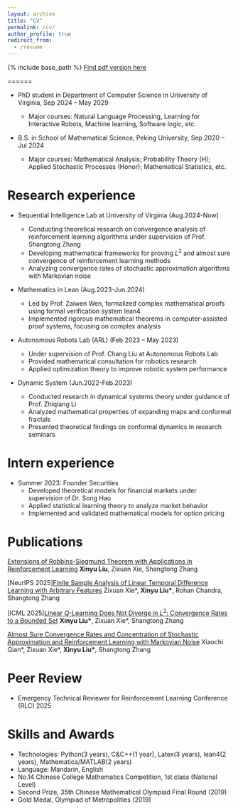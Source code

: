 ```yaml
---
layout: archive
title: "CV"
permalink: /cv/
author_profile: true
redirect_from:
  - /resume
---
```



{% include base_path %}
[Find pdf version here](https://github.com/user-attachments/files/22630341/CV-9.pdf)

======
* PhD student in Department of Computer Science in University of Virginia, Sep 2024 – May 2029
  * Major courses: Natural Language Processing, Learning for Interactive Robots, Machine learning, Software logic, etc.

* B.S. in School of Mathematical Science, Peking University, Sep 2020 – Jul 2024
  * Major courses: Mathematical Analysis; Probability Theory (H); Applied Stochastic Processes (Honor); Mathematical Statistics, etc.


Research experience
======
* Sequential Intelligence Lab at University of Virginia (Aug.2024-Now)
  * Conducting theoretical research on convergence analysis of reinforcement learning algorithms under supervision of Prof. Shangtong Zhang
  * Developing mathematical frameworks for proving $L^2$ and almost sure convergence of reinforcement learning methods
  * Analyzing convergence rates of stochastic approximation algorithms with Markovian noise
  
* Mathematics in Lean (Aug.2023-Jun.2024)
  * Led by Prof. Zaiwen Wen, formalized complex mathematical proofs using formal verification system lean4
  * Implemented rigorous mathematical theorems in computer-assisted proof systems, focusing on complex analysis
 
* Autonomous Robots Lab (ARL) (Feb 2023 – May 2023)
  * Under supervision of Prof. Chang Liu at Autonomous Robots Lab
  * Provided mathematical consultation for robotics research
  * Applied optimization theory to improve robotic system performance
 
* Dynamic System (Jun.2022-Feb.2023)
  * Conducted research in dynamical systems theory under guidance of Prof. Zhiqiang Li
  * Analyzed mathematical properties of expanding maps and conformal fractals
  * Presented theoretical findings on conformal dynamics in research seminars

Intern experience
======
* Summer 2023: Founder Securities
  * Developed theoretical models for financial markets under supervision of Dr. Song Hao
  * Applied statistical learning theory to analyze market behavior
  * Implemented and validated mathematical models for option pricing
 
Publications
======

[Extensions of Robbins-Siegmund Theorem with Applications in Reinforcement Learning](https://arxiv.org/abs/2509.26442)
**Xinyu Liu**, Zixuan Xie, Shangtong Zhang

[NeurIPS 2025][Finite Sample Analysis of Linear Temporal Difference Learning with Arbitrary Features](https://www.arxiv.org/abs/2411.13711)
Zixuan Xie\*, **Xinyu Liu\***, Rohan Chandra, Shangtong Zhang

[ICML 2025][Linear $Q$-Learning Does Not Diverge in $L^2$: Convergence Rates to a Bounded Set](https://arxiv.org/abs/2501.19254v4)
**Xinyu Liu\***, Zixuan Xie\*, Shangtong Zhang

[Almost Sure Convergence Rates and Concentration of Stochastic Approximation and Reinforcement Learning with Markovian Noise](https://arxiv.org/abs/2411.13711)
Xiaochi Qian\*, Zixuan Xie\*, **Xinyu Liu\***, Shangtong Zhang


Peer Review
======
* Emergency Technical Reviewer for Reinforcement Learning Conference (RLC) 2025

Skills and Awards
======
* Technologies: Python(3 years), C&C++(1 year), Latex(3 years), lean4(2 years), Mathematica/MATLAB(2 years)
* Language: Mandarin, English
* No.14 Chinese College Mathematics Competition, 1st class (National Level)
* Second Prize, 35th Chinese Mathematical Olympiad Final Round (2019)
* Gold Medal, Olympiad of Metropolities (2019)

<!-- Publications
======
  <ul>{% for post in site.publications reversed %}
    {% include archive-single-cv.html %}
  {% endfor %}</ul> -->
  
